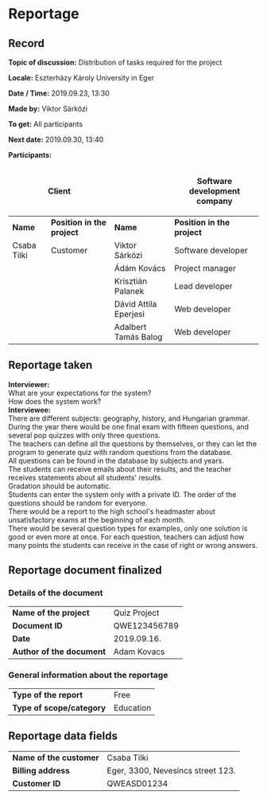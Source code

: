 # Reportage
## Record

__Topic of discussion:__ Distribution of tasks required for the project

__Locale:__ Eszterházy Károly University in Eger

__Date / Time:__ 2019.09.23, 13:30

__Made by:__ Viktor Sárközi

__To get:__ All participants

__Next date:__ 2019.09.30, 13:40

__Participants:__

<table>
  <thead>
  <tr>
    <td colspan=2><b><p align="center">Client</p></b><td>
    <td colspan=2><b><p align="center">Software development company</p></b></td>
  </tr>
  </thead>
  <tr>
    <td><b>Name</b></td>
    <td><b>Position in the project</b></td>
    <td><b>Name</b></td>
    <td><b>Position in the project</b></td>
  </tr>
  <td>Csaba Tilki</td>
  <td>Customer</td>
  <td>Viktor Sárközi</td>
  <td>Software developer</td>
  </tr>
  <tr>
  <td> </td>
  <td> </td>
  <td>Ádám Kovács</td>
  <td>Project manager</td>
  </tr>
  <tr>
  <td> </td>
  <td> </td>
  <td>Krisztián Palanek</td>
  <td>Lead developer</td>
  </tr>
  <tr>
  <td> </td>
  <td> </td>
  <td>Dávid Attila Eperjesi</td>
  <td>Web developer</td>
  </tr>
  <tr>
  <td> </td>
  <td> </td>
  <td>Adalbert Tamás Balog</td>
  <td>Web developer</td>
  </tr>  
</table>

## Reportage taken
__Interviewer:__  
What are your expectations for the system?  
How does the system work?  
__Interviewee:__  
There are different subjects: geography, history, and Hungarian grammar.  
During the year there would be one final exam with fifteen questions, and several pop quizzes with only three questions.  
The teachers can define all the questions by themselves, or they can let the program to generate quiz with random questions from the database.  
All questions can be found in the database by subjects and years.  
The students can receive emails about their results, and the teacher receives statements about all students' results.  
Gradation should be automatic.  
Students can enter the system only with a private ID.
The order of the questions should be random for everyone.  
There would be a report to the high school's headmaster about unsatisfactory exams at the beginning of each month.  
There would be several question types for examples, only one solution is good or even more at once. For each question, teachers can adjust how many points the students can receive in the case of right or wrong answers.
## Reportage document finalized
### Details of the document
<table>
  <tr>
    <td><b>Name of the project</b></th>
    <td>Quiz Project</th>
  </tr>
  <tr>
    <td><b>Document ID</b></th>
    <td>QWE123456789</td>
  </tr>
  <tr>
    <td><b>Date</b></th>
    <td>2019.09.16.</td>
  </tr>
  <tr>
    <td><b>Author of the document</b></th>
    <td>Adam Kovacs</td>
  </tr>
</table>

### General information about the reportage
<table>
  <tr>
    <td><b>Type of the report</b></th>
    <td>Free</td>
  </tr>
  <tr>
    <td><b>Type of scope/category</b></th>
    <td>Education</td>
  </tr>
</table>

## Reportage data fields
<table>
  <tr>
    <td><b>Name of the customer</b></th>
    <td>Csaba Tilki</td>
  </tr>
  <tr>
    <td><b>Billing address</b></th>
    <td>Eger, 3300, Nevesincs street 123.</td>
  </tr>
  <tr>
    <td><b>Customer ID</b></th>
    <td>QWEASD01234</td>
  </tr>
</table>
